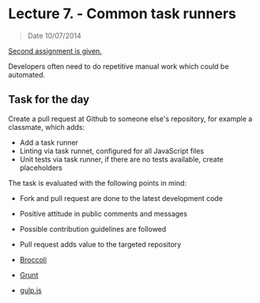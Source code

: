 # Lecture 7. - Common task runners

> Date 10/07/2014

[Second assignment is given.](../assignments/2014-10-07.md)

Developers often need to do repetitive manual work which could be automated.

## Task for the day

Create a pull request at Github to someone else's repository, for example a classmate, which adds:
- Add a task runner
- Linting via task runnet, configured for all JavaScript files
- Unit tests via task runner, if there are no tests available, create placeholders

The task is evaluated with the following points in mind:

* Fork and pull request are done to the latest development code
* Positive attitude in public comments and messages
* Possible contribution guidelines are followed
* Pull request adds value to the targeted repository


* [Broccoli](https://github.com/broccolijs/broccoli "Browser compilation library – a build tool for applications that run in the browser")
* [Grunt](http://gruntjs.com/ "The JavaScript Task Runner")
* [gulp.js](http://gulpjs.com/ "The streaming build system")

